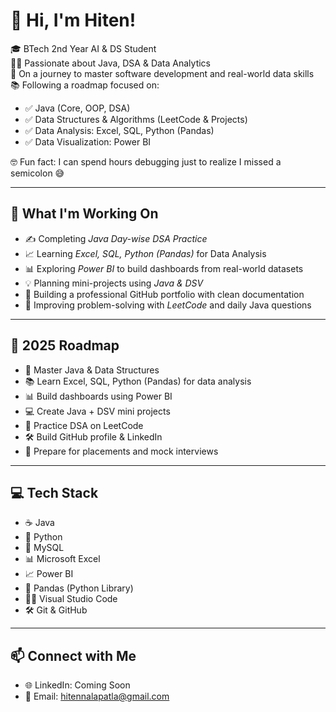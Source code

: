 # 👋 Hi, I'm Hiten!

🎓 BTech 2nd Year AI & DS Student  
👨‍💻 Passionate about Java, DSA & Data Analytics  
🚀 On a journey to master software development and real-world data skills  
📚 Following a roadmap focused on:

- ✅ Java (Core, OOP, DSA)
- ✅ Data Structures & Algorithms (LeetCode & Projects)
- ✅ Data Analysis: Excel, SQL, Python (Pandas)
- ✅ Data Visualization: Power BI

🤓 Fun fact: I can spend hours debugging just to realize I missed a semicolon 😅

---

## 🔧 What I'm Working On

- ✍ Completing *Java Day-wise DSA Practice*
- 📈 Learning *Excel, SQL, Python (Pandas)* for Data Analysis
- 📊 Exploring *Power BI* to build dashboards from real-world datasets
- 💡 Planning mini-projects using *Java & DSV*
- 📂 Building a professional GitHub portfolio with clean documentation
- 💬 Improving problem-solving with *LeetCode* and daily Java questions

---

## 🎯 2025 Roadmap

- 🚀 Master Java & Data Structures  
- 📚 Learn Excel, SQL, Python (Pandas) for data analysis  
- 📊 Build dashboards using Power BI  
- 💻 Create Java + DSV mini projects  
- 🧠 Practice DSA on LeetCode  
- 🛠 Build GitHub profile & LinkedIn  
- 🎯 Prepare for placements and mock interviews

---

## 💻 Tech Stack

- ☕ Java  
- 🐍 Python  
- 🐬 MySQL  
- 📊 Microsoft Excel  
- 📈 Power BI  
- 🧠 Pandas (Python Library)  
- 🧑‍💻 Visual Studio Code  
- 🛠 Git & GitHub

---

## 📫 Connect with Me

- 🌐 LinkedIn: Coming Soon  
- 📧 Email: [hitennalapatla@gmail.com](mailto:hitennalapatla@gmail.com)
